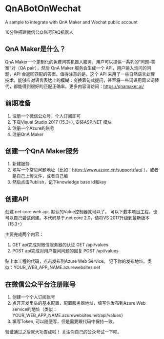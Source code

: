 # QnABotOnWechat
A sample to integrate with QnA Maker and Wechat public account 

10分钟搭建微信公众账号FAQ机器人

## QnA Maker是什么？

QnA Maker一个定制化的免费问答机器人服务，用户可以提供一系列的“问题-答案”对（QA pair），然后 QnA Maker 服务会生成一个 API，用户输入询问的问题，API 会返回匹配的答案。值得注意的是，这个 API 采用了一些自然语言处理技术，能够应对语言表达上的模糊：变换着句式提问，甚至将一些词语用同义词替代，都能得到很好的匹配正确率。更多内容请访问：https://qnamaker.ai/

## 前期准备

1. 注册一个微信公众号，个人订阅即可
2. 下载Visual Studio 2017 (15.3+), 安装ASP.NET 模块
3. 注册一个Azure的账号
4. 注册QnA Maker

## 创建一个QnA Maker服务

1. 新建服务
2. 填写一个常见问题地址（比如：https://www.azure.cn/support/faq/ ），或者是自己上传文件，或者自己编
3. 然后点击Publish，记下knowledge base id和key

## 创建API

创建.net core web api, 默认的Value控制器就可以了。
可以下载本项目工程，也可以自己尝试创建。本代码基于.net core 2.0，请将VS 2017升级到最新版本（15.3+）

主要完成两个内容：
1. GET api完成对微信服务器的认证   GET /api/values
2. POST api完成对用户提问问题的回复 POST /api/values

贴上本工程的代码，点击发布到Azure Web Service。
记下你的发布地址。类似：YOUR_WEB_APP_NAME.azurewebsites.net

## 在微信公众平台注册账号

1. 创建一个个人订阅账号
2. 点开开发里头的基本配置，配置服务器地址，填写你发布到Azure Web service的地址（类似：YOUR_WEB_APP_NAME.azurewebsites.net/api/values）
3. 填写Token, 可以随便写，但是需要跟代码中保持一致。

验证通过之后就大功告成啦！ 关注你自己的公众号试一下吧。
